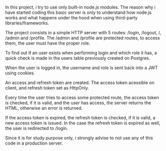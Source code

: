 In this project, i try to use only built-in node.js modules. The reason why i have started coding this basic server is only to understand how node.js works and what happens under the hood when using third-party libraries/frameworks.

The project consists in a simple HTTP server with 5 routes: /login, /logout, /, /admin and /profile. The /admin and /profile are protected routes, to access them, the user must have the proper role.

To find out if an user exists when performing login and which role it has, a quick check is made in the users table previously created on Postgres.

When the user is logged in, the username and role is sent back into a JWT using cookies.

An access and refresh token are created. The access token acessible on client, and refresh token set as HttpOnly.

Every time the user tries to access some protected route, the access token is checked, if it is valid, and the user has access, the server returns the HTML, otherwise an error is returned.

If the access token is expired, the refresh token is checked, if it is valid, a new access token is issued. In the case the refresh token is expired as well, the user is redirected to /login.

Since it is for study purpose only, i strongly advise to not use any of this code in a production server.
